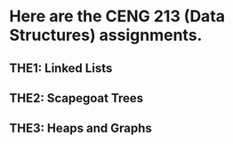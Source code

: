 # Here are the CENG 213 (Data Structures) assignments.
## THE1: Linked Lists
## THE2: Scapegoat Trees
## THE3: Heaps and Graphs
